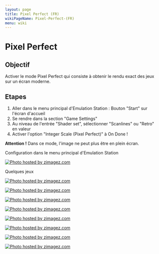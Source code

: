 ```yaml
---
layout: page
title: Pixel Perfect (FR)
wikiPageName: Pixel-Perfect-(FR)
menu: wiki
---
```


# Pixel Perfect

## Objectif
Activer le mode Pixel Perfect qui consiste à obtenir le rendu exact des jeux sur un écran moderne.

## Etapes
1. Aller dans le menu principal d'Emulation Station : Bouton "Start" sur l'écran d'accueil
2. Se rendre dans la section "Game Settings"
3. Au niveau de l'entrée "Shader set", sélectionner "Scanlines" ou "Retro" en valeur
4. Activer l'option "Integer Scale (Pixel Perfect)" à On
Done !

**Attention !**
Dans ce mode, l'image ne peut plus être en plein écran.

Configuration dans le menu principal d'Emulation Station

<a href="http://en.zimagez.com/zimage/pixelperfectesmenu.php" target="_blank" title="Photo hosted by zimagez.com"><img src="http://en.zimagez.com/avatar/pixelperfectesmenu.png" alt="Photo hosted by zimagez.com" /></a>

Quelques jeux

<a href="http://en.zimagez.com/zimage/1000miglia.php" target="_blank" title="Photo hosted by zimagez.com"><img src="http://en.zimagez.com/avatar/1000miglia.png" alt="Photo hosted by zimagez.com" /></a>

<a href="http://en.zimagez.com/zimage/goulsandgost.php" target="_blank" title="Photo hosted by zimagez.com"><img src="http://en.zimagez.com/avatar/goulsandgost.png" alt="Photo hosted by zimagez.com" /></a>

<a href="http://en.zimagez.com/zimage/gradius3.php" target="_blank" title="Photo hosted by zimagez.com"><img src="http://en.zimagez.com/avatar/gradius3.png" alt="Photo hosted by zimagez.com" /></a>

<a href="http://en.zimagez.com/zimage/metalslugscreen1.php" target="_blank" title="Photo hosted by zimagez.com"><img src="http://en.zimagez.com/avatar/metalslugscreen1.png" alt="Photo hosted by zimagez.com" /></a>

<a href="http://en.zimagez.com/zimage/pacman21.php" target="_blank" title="Photo hosted by zimagez.com"><img src="http://en.zimagez.com/avatar/pacman21.png" alt="Photo hosted by zimagez.com" /></a>

<a href="http://en.zimagez.com/zimage/rtype1.php" target="_blank" title="Photo hosted by zimagez.com"><img src="http://en.zimagez.com/avatar/rtype1.png" alt="Photo hosted by zimagez.com" /></a>

<a href="http://en.zimagez.com/zimage/ssf3third3.php" target="_blank" title="Photo hosted by zimagez.com"><img src="http://en.zimagez.com/avatar/ssf3third3.png" alt="Photo hosted by zimagez.com" /></a>

<a href="http://en.zimagez.com/zimage/viewpoint2.php" target="_blank" title="Photo hosted by zimagez.com"><img src="http://en.zimagez.com/avatar/viewpoint2.png" alt="Photo hosted by zimagez.com" /></a>
